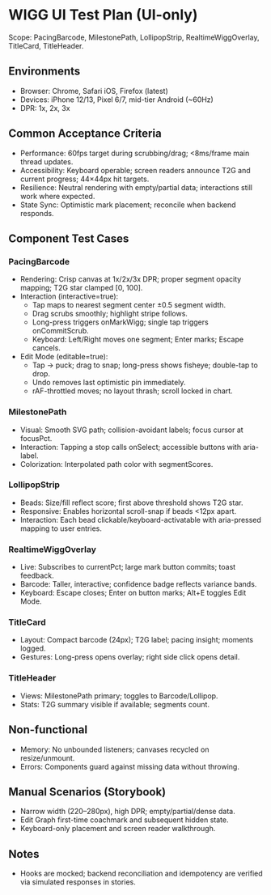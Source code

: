 # WIGG UI Test Plan (UI-only)

Scope: PacingBarcode, MilestonePath, LollipopStrip, RealtimeWiggOverlay, TitleCard, TitleHeader.

## Environments
- Browser: Chrome, Safari iOS, Firefox (latest)
- Devices: iPhone 12/13, Pixel 6/7, mid-tier Android (~60Hz)
- DPR: 1x, 2x, 3x

## Common Acceptance Criteria
- Performance: 60fps target during scrubbing/drag; <8ms/frame main thread updates.
- Accessibility: Keyboard operable; screen readers announce T2G and current progress; 44×44px hit targets.
- Resilience: Neutral rendering with empty/partial data; interactions still work where expected.
- State Sync: Optimistic mark placement; reconcile when backend responds.

## Component Test Cases

### PacingBarcode
- Rendering: Crisp canvas at 1x/2x/3x DPR; proper segment opacity mapping; T2G star clamped [0, 100].
- Interaction (interactive=true):
  - Tap maps to nearest segment center ±0.5 segment width.
  - Drag scrubs smoothly; highlight stripe follows.
  - Long-press triggers onMarkWigg; single tap triggers onCommitScrub.
  - Keyboard: Left/Right moves one segment; Enter marks; Escape cancels.
- Edit Mode (editable=true):
  - Tap → puck; drag to snap; long-press shows fisheye; double-tap to drop.
  - Undo removes last optimistic pin immediately.
  - rAF-throttled moves; no layout thrash; scroll locked in chart.

### MilestonePath
- Visual: Smooth SVG path; collision-avoidant labels; focus cursor at focusPct.
- Interaction: Tapping a stop calls onSelect; accessible buttons with aria-label.
- Colorization: Interpolated path color with segmentScores.

### LollipopStrip
- Beads: Size/fill reflect score; first above threshold shows T2G star.
- Responsive: Enables horizontal scroll-snap if beads <12px apart.
- Interaction: Each bead clickable/keyboard-activatable with aria-pressed mapping to user entries.

### RealtimeWiggOverlay
- Live: Subscribes to currentPct; large mark button commits; toast feedback.
- Barcode: Taller, interactive; confidence badge reflects variance bands.
- Keyboard: Escape closes; Enter on button marks; Alt+E toggles Edit Mode.

### TitleCard
- Layout: Compact barcode (24px); T2G label; pacing insight; moments logged.
- Gestures: Long-press opens overlay; right side click opens detail.

### TitleHeader
- Views: MilestonePath primary; toggles to Barcode/Lollipop.
- Stats: T2G summary visible if available; segments count.

## Non-functional
- Memory: No unbounded listeners; canvases recycled on resize/unmount.
- Errors: Components guard against missing data without throwing.

## Manual Scenarios (Storybook)
- Narrow width (220–280px), high DPR; empty/partial/dense data.
- Edit Graph first-time coachmark and subsequent hidden state.
- Keyboard-only placement and screen reader walkthrough.

## Notes
- Hooks are mocked; backend reconciliation and idempotency are verified via simulated responses in stories.
